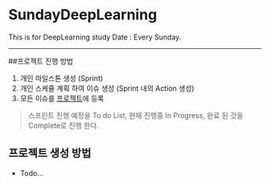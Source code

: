 # SundayDeepLearning
This is for DeepLearning study
Date : Every Sunday.

----------------------

##프로젝트 진행 방법
1. 개인 마일스톤 생성 (Sprint)
2. 개인 스케쥴 계획 하여 이슈 생성 (Sprint 내의 Action 생성)
3. 모든 이슈를 [프로젝트](https://github.com/SundayDeepLearning/SundayDeepLearning/projects/1)에 등록
> 스프린트 진행 예정을 To do List, 현재 진행중 In Progress, 완료 된 것을 Complete로 진행 한다.

## 프로젝트 생성 방법
* Todo...


